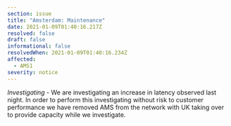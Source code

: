 ```yaml
---
section: issue
title: "Amsterdam: Maintenance"
date: 2021-01-09T01:40:16.217Z
resolved: false
draft: false
informational: false
resolvedWhen: 2021-01-09T01:40:16.234Z
affected:
  - AMS1
severity: notice
---
```

*Investigating* - We are investigating an increase in latency observed last night. In order to perform this investigating without risk to customer performance we have removed AMS from the network with UK taking over to provide capacity while we investigate.